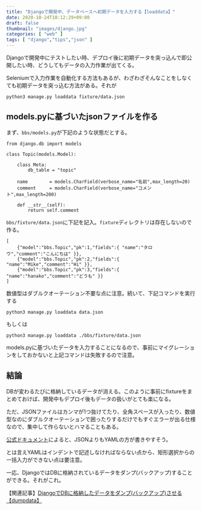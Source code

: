 ```yaml
---
title: "Djangoで開発中、データベースへ初期データを入力する【loaddata】"
date: 2020-10-24T18:12:29+09:00
draft: false
thumbnail: "images/django.jpg"
categories: [ "web" ]
tags: [ "django","tips","json" ]
---
```



Djangoで開発中にテストしたい時、デプロイ後に初期データを突っ込んで即公開したい時、どうしてもデータの入力作業が出てくる。

Seleniumで入力作業を自動化する方法もあるが、わざわざそんなことをしなくても初期データを突っ込む方法がある。それが

    python3 manage.py loaddata fixture/data.json


## models.pyに基づいたjsonファイルを作る

まず、`bbs/models.py`が下記のような状態だとする。

    from django.db import models
    
    class Topic(models.Model):
    
        class Meta:
            db_table = "topic"
    
        name        = models.CharField(verbose_name="名前",max_length=20)
        comment     = models.CharField(verbose_name="コメント",max_length=200)
    
        def __str__(self):
            return self.comment


`bbs/fixture/data.json`に下記を記入。`fixture`ディレクトリは存在しないので作る。

    [
        {"model":"bbs.Topic","pk":1,"fields":{ "name":"タロウ","comment":"こんにちは" }}, 
        {"model":"bbs.Topic","pk":2,"fields":{ "name":"Mike","comment":"Hi" }}, 
        {"model":"bbs.Topic","pk":3,"fields":{ "name":"hanako","comment":"どうも" }}
    ]

数値型はダブルクオーテーション不要な点に注意。続いて、下記コマンドを実行する


    python3 manage.py loaddata data.json

もしくは

    python3 manage.py loaddata ./bbs/fixture/data.json


models.pyに基づいたデータを入力することになるので、事前にマイグレーションをしておかないと上記コマンドは失敗するので注意。

## 結論

DBが変わるたびに格納しているデータが消える。このように事前にfixtureをまとめておけば、開発中もデプロイ後もデータの扱いがとても楽になる。

ただ、JSONファイルはカンマが1つ抜けてたり、全角スペースが入ったり、数値型なのにダブルクオーテーションで囲ったりするだけでもすぐエラーが出る仕様なので、集中して作らないとハマることもある。

[公式ドキュメント](https://docs.djangoproject.com/en/3.1/howto/initial-data/)によると、JSONよりもYAMLの方が書きやすそう。


とは言えYAMLはインデントで記述しなければならない点から、矩形選択からの一括入力ができない点は要注意。


一応、DjangoではDBに格納されているデータをダンプ(バックアップ)することができる。それがこれ。

【関連記事】[DjangoでDBに格納したデータをダンプ(バックアップ)させる【dumpdata】](/post/django-dumpdata/)


